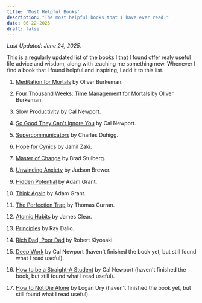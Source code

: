 ```yaml
---
title: 'Most Helpful Books'
description: "The most helpful books that I have ever read."
date: 06-22-2025
draft: false
---
```


*Last Updated: June 24, 2025.*

This is a regularly updated list of the books I that I found offer realy useful life advice and wisdom, along with teaching me something new. Whenever I find a book that I found helpful and inspiring, I add it to this list.

1. [Meditation for Mortals](https://www.amazon.com/Meditations-Mortals-Embrace-Limitations-Counts/dp/0374611998) by Oliver Burkeman.

2. [Four Thousand Weeks: Time Management for Mortals](https://www.amazon.com/Four-Thousand-Weeks-Management-Mortals/dp/0374159122) by Oliver Burkeman.

3. [Slow Productivity](https://calnewport.com/my-new-book-slow-productivity/) by Cal Newport.

4. [So Good They Can't Ignore You](https://www.amazon.com/Good-They-Cant-Ignore-You/dp/1455509124) by Cal Newport.

5. [Supercommunicators](https://www.charlesduhigg.com/supercommunicators) by Charles Duhigg.

6. [Hope for Cynics](https://www.amazon.com/Hope-Cynics-Surprising-Science-Goodness/dp/153874306X) by Jamil Zaki.

7. [Master of Change](https://www.amazon.com/Master-Change-Everything-Changing-Including/dp/006325316X) by Brad Stulberg.

8. [Unwinding Anxiety](https://www.amazon.com/Unwinding-Anxiety-Science-Shows-Cycles/dp/0593330447) by Judson Brewer.

9.  [Hidden Potential](https://www.amazon.com/Think-Again-Power-Knowing-What/dp/1984878107) by Adam Grant.

10. [Think Again](https://www.amazon.com/dp/1984878123) by Adam Grant.  

11. [The Perfection Trap](https://www.amazon.com/Perfection-Trap-Embracing-Power-Enough/dp/1982149531) by Thomas Curran.

12. [Atomic Habits](https://www.amazon.com/Atomic-Habits-Proven-Build-Break/dp/0735211299) by James Clear.

13. [Principles](https://www.amazon.com/Principles-Life-Work-Ray-Dalio/dp/1501124021) by Ray Dalio.

14. [Rich Dad, Poor Dad](https://www.amazon.com/Rich-Dad-Poor-Teach-Middle/dp/1612680194) by Robert Kiyosaki.

15. [Deep Work](https://www.amazon.com/Deep-Work-Focused-Success-Distracted/dp/1455586692) by Cal Newport (haven't finished the book yet, but still found what I read useful).

16. [How to be a Straight-A Student](https://www.amazon.com/How-Become-Straight-Student-Unconventional/dp/0767922719) by Cal Newport (haven't finished the book, but still found what I read useful).

17. [How to Not Die Alone](https://www.amazon.com/How-Not-Die-Alone-Surprising/dp/1982120622) by Logan Ury (haven't finished the book yet, but still found what I read useful).